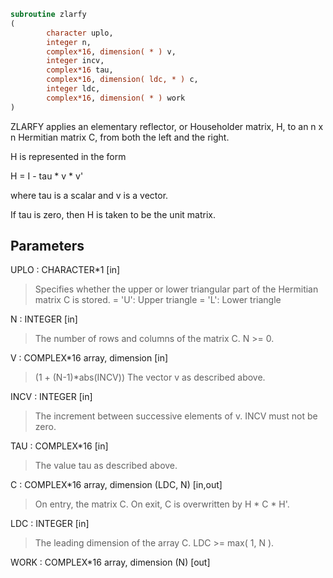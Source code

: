 ```fortran
subroutine zlarfy
(
        character uplo,
        integer n,
        complex*16, dimension( * ) v,
        integer incv,
        complex*16 tau,
        complex*16, dimension( ldc, * ) c,
        integer ldc,
        complex*16, dimension( * ) work
)
```

ZLARFY applies an elementary reflector, or Householder matrix, H,
to an n x n Hermitian matrix C, from both the left and the right.

H is represented in the form

H = I - tau * v * v'

where  tau  is a scalar and  v  is a vector.

If  tau  is  zero, then  H  is taken to be the unit matrix.

## Parameters
UPLO : CHARACTER*1 [in]
> Specifies whether the upper or lower triangular part of the
> Hermitian matrix C is stored.
> = 'U':  Upper triangle
> = 'L':  Lower triangle

N : INTEGER [in]
> The number of rows and columns of the matrix C.  N >= 0.

V : COMPLEX*16 array, dimension [in]
> (1 + (N-1)*abs(INCV))
> The vector v as described above.

INCV : INTEGER [in]
> The increment between successive elements of v.  INCV must
> not be zero.

TAU : COMPLEX*16 [in]
> The value tau as described above.

C : COMPLEX*16 array, dimension (LDC, N) [in,out]
> On entry, the matrix C.
> On exit, C is overwritten by H * C * H'.

LDC : INTEGER [in]
> The leading dimension of the array C.  LDC >= max( 1, N ).

WORK : COMPLEX*16 array, dimension (N) [out]
